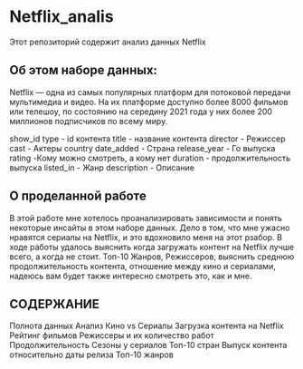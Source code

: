 # Netflix_analis
Этот репозиторий содержит анализ данных Netflix

## Об этом наборе данных:
Netflix — одна из самых популярных платформ для потоковой передачи мультимедиа и видео. На их платформе доступно более 8000 фильмов или телешоу, по состоянию на середину 2021 года у них более 200 миллионов подписчиков по всему миру.

show_id type - id контента
title - название контента
director - Режиссер
cast - Актеры
country date_added - Страна
release_year - Го выпуска
rating -Кому можно смотреть, а кому нет
duration - продолжительность выпуска
listed_in - Жанр
description - Описание

## О проделанной работе
В этой работе мне хотелось проанализировать зависимости и понять некоторые инсайты в этом наборе данных. Дело в том, что мне ужасно нравятся сериалы на Netflix, и это вдохновило меня на этот рзабор. В ходе работы удалось выяснить когда загружать контент на Netflix лучше всего, а когда не стоит. Топ-10 Жанров, Режиссеров, выяснить среднюю продолжительность контента, отношение между кино и сериалами, надеюсь вам будет также интересно смотреть это, как и мне.

## СОДЕРЖАНИЕ

Полнота данных
Анализ Кино vs Сериалы
Загрузка контента на Netflix
Рейтинг фильмов
Режиссеры и их количество работ
Продолжительность
Сезоны у сериалов
Топ-10 стран
Выпуск контента относительно даты релиза
Топ-10 жанров
